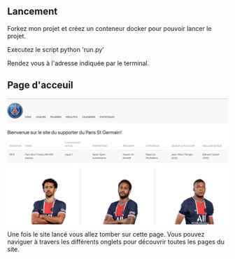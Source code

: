 ## Lancement

Forkez mon projet et créez un conteneur docker pour pouvoir lancer le projet.

Executez le script python 'run.py'

Rendez vous à l'adresse indiquée par le terminal.

## Page d'acceuil

<p align= "center">
<img src="home.png"  align="middle">
</p>

Une fois le site lancé vous allez tomber sur cette page. Vous pouvez naviguer à travers
les différents onglets pour découvrir toutes les pages du site.
